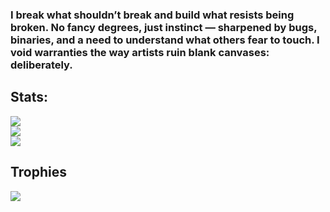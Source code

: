 ### I break what shouldn’t break and build what resists being broken. No fancy degrees, just instinct — sharpened by bugs, binaries, and a need to understand what others fear to touch. I void warranties the way artists ruin blank canvases: deliberately.

## Stats:
![](https://github-readme-stats.vercel.app/api?username=xibhi&theme=radical&hide_border=false&include_all_commits=false&count_private=true)<br/>
![](https://nirzak-streak-stats.vercel.app/?user=xibhi&theme=radical&hide_border=false)<br/>
![](https://github-readme-stats.vercel.app/api/top-langs/?username=xibhi&theme=radical&hide_border=false&include_all_commits=false&count_private=true&layout=compact)

## Trophies
![](https://github-profile-trophy.vercel.app/?username=xibhi&theme=radical&no-frame=false&no-bg=false&margin-w=4)

